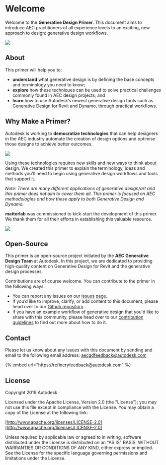 # Welcome

Welcome to the **Generative Design Primer**. This document aims to introduce AEC practitioners of all experience levels to an exciting, new approach to design: generative design workflows.

![](.gitbook/assets/introgif.gif)

## About

This primer will help you to:

* **understand** what generative design is by defining the base concepts and terminology you need to know;
* **explore** how these techniques can be used to solve practical challenges commonly found in AEC design projects; and
* **learn** how to use Autodesk’s newest generative design tools such as Generative Design for Revit and Dynamo, through practical workflows.

## Why Make a Primer?

Autodesk is working to **democratize technologies** that can help designers in the AEC industry automate the creation of design options and optimise those designs to achieve better outcomes.

![](.gitbook/assets/whyprimer.png)

Using these technologies requires new skills and new ways to think about design. We created this primer to explain the terminology, ideas and methods you'll need to begin using generative design workflows and tools that support it.

_Note: There are many different applications of generative design/art and this primer does not aim to cover them all. This primer is focused on AEC methodologies and how these apply to both Generative Design and Dynamo._

**matterlab** was commissioned to kick-start the development of this primer. We thank them for all their efforts in establishing this valuable resource.

[![](.gitbook/assets/matterlab-logo.jpg)](https://www.matterlab.co/)

## Open-Source

This primer is an open-source project initiated by the **AEC Generative Design Team** at Autodesk. In this project, we are dedicated to providing high-quality content on Generative Design for Revit and the generative design processes.

Contributions are of course welcome. You can contribute to the primer in the following ways:

* You can report any issues on our [issues page](https://github.com/DynamoDS/GenerativePrimer/issues).
* If you’d like to improve, clarify, or add content to this document, please head over to our [Github repository](https://github.com/DynamoDS/GenerativePrimer).
* If you have an example workflow of generative design that you'd like to share with this community, please head over to our [contribution guidelines](https://github.com/DynamoDS/RefineryPrimer/blob/master/CONTRIBUTING.md) to find out more about how to do it.

## Contact

Please let us know about any issues with this document by sending and email to the following email address:  aecgdfeedback@autodesk.com

{% embed url="https://refineryfeedback@autodesk.com" %}



## License

Copyright 2019 Autodesk

Licensed under the Apache License, Version 2.0 \(the "License"\); you may not use this file except in compliance with the License. You may obtain a copy of the License at the following link:

[http://www.apache.org/licenses/LICENSE-2.0](http://www.apache.org/licenses/LICENSE-2.0)

Unless required by applicable law or agreed to in writing, software distributed under the License is distributed on an "AS IS" BASIS, WITHOUT WARRANTIES OR CONDITIONS OF ANY KIND, either express or implied. See the License for the specific language governing permissions and limitations under the License.

